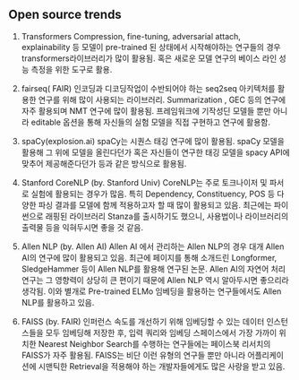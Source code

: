 ## Open source trends

1. Transformers
Compression, fine-tuning, adversarial attach, explainability 등 모델이 pre-trained 된 상태에서 시작해야하는 연구들의 경우 transformers라이브러리가 많이 활용됨. 혹은 새로운 모델 연구의 베이스 라인 성능 측정을 위한 도구로 활용.


2. fairseq( FAIR)
인코딩과 디코딩작업이 수반되어야 하는 seq2seq 아키텍처를 활용한 연구를 위해 많이 사용되는 라이브러리.
Summarization , GEC 등의 연구에 자주 활용되며 NMT 연구에 많이 활용됨. 프레임워크에 기작성딘 모델들 뿐만 아니라 editable 옵션을 통해 자신들의 실험 모델을 직접 구현하고 연구에 활용함.


3. spaCy(explosion.ai)
spaCy는 시퀀스 태깅 연구에 많이 활용됨. spaCy 모델을 활용해 그 위에 모델을 올린다던가 혹은 자신들이 연구한 태깅 모델을 spacy API에 맞추어 제공해준다던가 등과 같은 방식으로 활용됨.

4. Stanford CoreNLP (by. Stanford Univ)
CoreNLP는 주로 토크나이저 및 파서로 실험에 활용되는 경우가 많음. 특히 Dependency, Constituency, POS 등 다양한 파싱 결과를 모델에 함께 적용하고자 할 때 많이 활용되고 있음. 최근에는 파이썬으로 래핑된 라이브러리 Stanza를 출시하기도 했으니, 사용법이나 라이브러리의 출력물 등을 익혀두시면 좋을 것 같음.

5. Allen NLP (by. Allen AI)
Allen AI 에서 관리하는 Allen NLP의 경우 대개 Allen AI의 연구에 많이 활용되고 있음. 최근에 페이지를 통해 소개드린 Longformer, SledgeHammer 등이 Allen NLP를 활용해 연구된 논문. Allen AI의 자연어 처리 연구는 그 영향력이 상당히 큰 편이기 때문에 Allen NLP 역시 알아두시면 좋으리라 생각됨. 이와 별개로 Pre-trained ELMo 임베딩을 활용하는 연구들에서도 Allen NLP를 활용하고 있음.

6. FAISS (by. FAIR)
인퍼런스 속도를 개선하기 위해 임베딩할 수 있는 데이터 인스턴스들을 모두 임베딩해 저장한 후, 입력 쿼리와 임베딩 스페이스에서 가장 가까이 위치한 Nearest Neighbor Search를 수행하는 연구들에는 페이스북 리서치의 FAISS가 자주 활용됨. FAISS는 비단 이런 유형의 연구들 뿐만 아니라 어플리케이션에 시맨틱한 Retrieval을 적용해야 하는 개발자들에게도 많은 사랑을 받고 있음.
